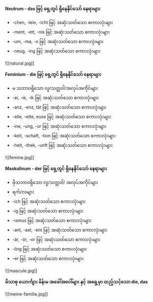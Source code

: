 
**Neutrum - das ဖြင့် ရှေ့တွင် ရှိနေနိုင်သော် နေရာများ**

* -chen, -lein, -icht ဖြင့် အဆုံးသတ်သော စကားလုံးများ
* -ment, -ett, -nis ဖြင့် အဆုံးသတ်သော စကားလုံးများ
*  -um, -ma, -o  ဖြင့် အဆုံးသတ်သော စကားလုံးများ
* -neug, -ing ဖြင့် အဆုံးသတ်သော စကားလုံးများ

![[natural.jpg]]

**Feminium - die ဖြင့် ရှေ့တွင် ရှိနေနိုင်သော် နေရာများ**

*  မ သဘာဝရှိသော လူ/သတ္တဝါ/အလုပ်အကိုင်များ
* -ei, -ie, -ik ဖြင့် အဆုံးသတ်သော စကားလုံးများ
*  -anz, -enz, tät ဖြင့် အဆုံးသတ်သော စကားလုံးများ
* -elle, -ette, euse ဖြင့် အဆုံးသတ်သော စကားလုံးများ
*  -ine, -ung, -ur ဖြင့် အဆုံးသတ်သော စကားလုံးများ
* -keit, -schaft, -tion ဖြင့် အဆုံးသတ်သော စကားလုံးများ
* -heit, -thek, -unft ဖြင့် အဆုံးသတ်သော စကားလုံးများ

![[femine.jpg]]

**Maskulinum  - der ဖြင့် ရှေ့တွင် ရှိနေနိုင်သော် နေရာများ**

*  ဖိုသဘာဝရှိသော လူ/သတ္တဝါ/ အလုပ်အကိုင်များ
*  ရက်/လများ
* -ich ဖြင့် အဆုံးသတ်သော စကားလုံးများ
* -ig ဖြင့် အဆုံးသတ်သော စကားလုံးများ
* -ismus ဖြင့် အဆုံးသတ်သော စကားလုံးများ
* -ant, -ast, -ent ဖြင့် အဆုံးသတ်သော စကားလုံးများ
* -är, -ör, -or  ဖြင့် အဆုံးသတ်သော စကားလုံးများ
* -ling ဖြင့် အဆုံးသတ်သော စကားလုံးများ
* -er ဖြင့် အဆုံးသတ်သော စကားလုံးများ

![[mascule.jpg]]


 **မိသာစု ယောင်္ကျား မိန်းမ အခေါ်အဝေါ်များ နှင့် အရှေ့မှာ ထည့်သင့်သော die, das**

![[meine-familie.jpg]]
